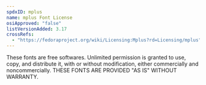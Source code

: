 ```yaml
---
spdxID: mplus
name: mplus Font License
osiApproved: "false"
listVersionAdded: 3.17
crossRefs: 
  - "https://fedoraproject.org/wiki/Licensing:Mplus?rd=Licensing/mplus"
---
```


These fonts are free softwares. Unlimited permission is granted to use, copy, and distribute it, with or without modification, either commercially and noncommercially. THESE FONTS ARE PROVIDED "AS IS" WITHOUT WARRANTY.
